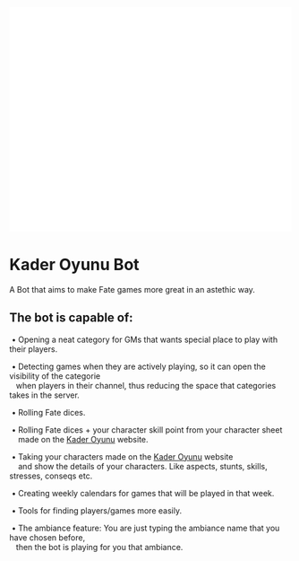 <div align="center">
	<br>
	<a href="https://raw.githubusercontent.com//Nyghl/kaderoyunubot/edit/main/README.md">
		<img src="kader.svg" width="800" height="400" alt="Click to see the source">
	</a>
	<br>
</div>

# Kader Oyunu Bot

A Bot that aims to make Fate games more great in an astethic way.

<h2>The bot is capable of:</h2>
  &nbsp;• Opening a neat category for GMs that wants special place to play with their players. <br />

  &nbsp;• Detecting games when they are actively playing, so it can open the visibility of the categorie <br />
    &nbsp;&nbsp;&nbsp;when players in their channel, thus reducing the space that categories takes in the server. <br />

  &nbsp;• Rolling Fate dices.<br />

  &nbsp;• Rolling Fate dices + your character skill point from your character sheet <br />
    &nbsp;&nbsp;&nbsp;&nbsp;made on the [Kader Oyunu](http://kaderoyunu.com) website. <br />

  &nbsp;• Taking your characters made on the [Kader Oyunu](http://kaderoyunu.com) website <br />
    &nbsp;&nbsp;&nbsp;&nbsp;and show the details of your characters. Like aspects, stunts, skills, stresses, conseqs etc. <br />

  &nbsp;• Creating weekly calendars for games that will be played in that week. <br />

  &nbsp;• Tools for finding players/games more easily. <br />

  &nbsp;• The ambiance feature: You are just typing the ambiance name that you have chosen before, <br />
  &nbsp;&nbsp;&nbsp;then the bot is playing for you that ambiance. <br />
